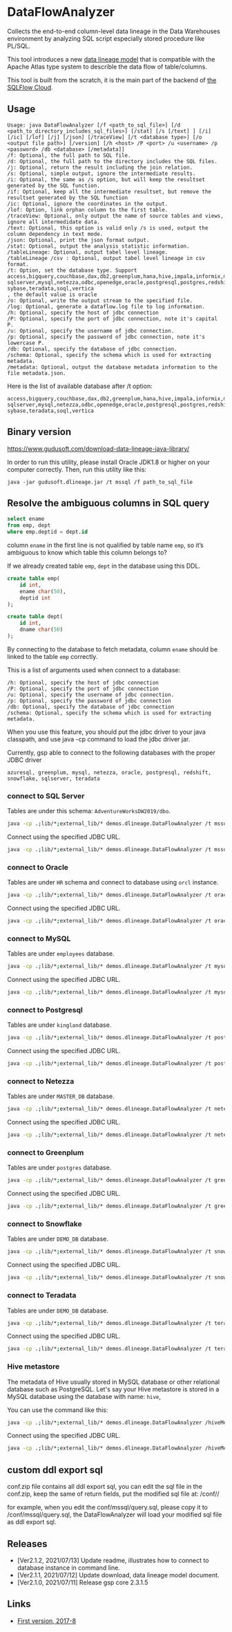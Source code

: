 # DataFlowAnalyzer
Collects the end-to-end column-level data lineage in the Data Warehouses environment 
by analyzing SQL script especially stored procedure like PL/SQL.

This tool introduces a new [data lineage model](sqlflow-data-lineage-model-reference.pdf) 
that is compatible with the Apache Atlas type system to describle the data flow of table/columns. 

This tool is built from the scratch, it is the main part of the backend of [the SQLFlow Cloud](https://sqlflow.gudusoft.com).


## Usage
```
Usage: java DataFlowAnalyzer [/f <path_to_sql_file>] [/d <path_to_directory_includes_sql_files>] [/stat] [/s [/text] ] [/i] [/ic] [/lof] [/j] [/json] [/traceView] [/t <database type>] [/o <output file path>] [/version] [/h <host> /P <port> /u <username> /p <password> /db <database> [/metadata]]
/f: Optional, the full path to SQL file.
/d: Optional, the full path to the directory includes the SQL files.
/j: Optional, return the result including the join relation.
/s: Optional, simple output, ignore the intermediate results.
/i: Optional, the same as /s option, but will keep the resultset generated by the SQL function.
/if: Optional, keep all the intermediate resultset, but remove the resultset generated by the SQL function
/ic: Optional, ignore the coordinates in the output.
/lof: Option, link orphan column to the first table.
/traceView: Optional, only output the name of source tables and views, ignore all intermedidate data.
/text: Optional, this option is valid only /s is used, output the column dependency in text mode.
/json: Optional, print the json format output.
/stat: Optional, output the analysis statistic information.
/tableLineage: Optional, output tabel level lineage.
/tableLineage /csv : Optional, output tabel level lineage in csv format.
/t: Option, set the database type. Support access,bigquery,couchbase,dax,db2,greenplum,hana,hive,impala,informix,mdx,mssql,
sqlserver,mysql,netezza,odbc,openedge,oracle,postgresql,postgres,redshift,snowflake,
sybase,teradata,soql,vertica
, the default value is oracle
/o: Optional, write the output stream to the specified file.
/log: Optional, generate a dataflow.log file to log information.
/h: Optional, specify the host of jdbc connection
/P: Optional, specify the port of jdbc connection, note it's capital P.
/u: Optional, specify the username of jdbc connection.
/p: Optional, specify the password of jdbc connection, note it's lowercase P.
/db: Optional, specify the database of jdbc connection.
/schema: Optional, specify the schema which is used for extracting metadata.
/metadata: Optional, output the database metadata information to the file metadata.json.
```


Here is the list of available database after /t option:
```
access,bigquery,couchbase,dax,db2,greenplum,hana,hive,impala,informix,mdx,mssql,
sqlserver,mysql,netezza,odbc,openedge,oracle,postgresql,postgres,redshift,snowflake,
sybase,teradata,soql,vertica
```

## Binary version
https://www.gudusoft.com/download-data-lineage-java-library/

In order to run this utility, please install Oracle JDK1.8 or higher on your computer correctly.
Then, run this utility like this:

```
java -jar gudusoft.dlineage.jar /t mssql /f path_to_sql_file
```
	
## Resolve the ambiguous columns in SQL query
```sql
select ename
from emp, dept
where emp.deptid = dept.id
```

column `ename` in the first line is not qualified by table name `emp`, so it’s ambiguous to know which table this column belongs to?

If we already created table `emp`, `dept` in the database using this DDL.
```sql
create table emp(
	id int,
	ename char(50),
	deptid int
);

create table dept(
	id int,
	dname char(50)
);
```

By connecting to the database to fetch metadata, column `ename` should be linked to the table `emp` correctly.

This is a list of arguments used when connect to a database:
```
/h: Optional, specify the host of jdbc connection
/P: Optional, specify the port of jdbc connection
/u: Optional, specify the username of jdbc connection.
/p: Optional, specify the password of jdbc connection
/db: Optional, specify the database of jdbc connection
/schema: Optional, specify the schema which is used for extracting metadata.
```

When you use this feature, you should put the jdbc driver to your java classpath, and use java -cp command to load the jdbc driver jar.

Currently, gsp able to connect to the following databases with the proper JDBC driver
```
azuresql, greenplum, mysql, netezza, oracle, postgresql, redshift, snowflake, sqlserver, teradata
```



### connect to SQL Server
Tables are under this schema: `AdventureWorksDW2019/dbo`.

```sh
java -cp .;lib/*;external_lib/* demos.dlineage.DataFlowAnalyzer /t mssql /h localhost /P 1433 /u root /p password /schema AdventureWorksDW2019/dbo /f sample.sql /s /json 
```

Connect using the specified JDBC URL.

```sh
java -cp .;lib/*;external_lib/* demos.dlineage.DataFlowAnalyzer /t mssql /jdbc jdbc:sqlserver://127.0.0.1:1433;DatabaseName=AdventureWorksDW2019  /u root /p password  /f sample.sql /s /json 
```

### connect to Oracle
Tables are under `HR` schema and connect to database using `orcl` instance.

```sh
java -cp .;lib/*;external_lib/* demos.dlineage.DataFlowAnalyzer /t oracle /h localhost /P 1521 /u root /p password /db orcl /schema HR /f sample.sql /s /json 
```

Connect using the specified JDBC URL.

```sh
java -cp .;lib/*;external_lib/* demos.dlineage.DataFlowAnalyzer /t oracle /jdbc jdbc:oracle:thin:@127.0.0.1:1521/orcl /u root /p password /f sample.sql /s /json 
```

### connect to MySQL
Tables are under `employees` database.

```sh
java -cp .;lib/*;external_lib/* demos.dlineage.DataFlowAnalyzer /t mysql /h localhost /P 3306 /u root /p password /db employees /f sample.sql /s /json 
```

Connect using the specified JDBC URL.

```sh
java -cp .;lib/*;external_lib/* demos.dlineage.DataFlowAnalyzer /t mysql /jdbc jdbc:mysql://127.0.0.1:3306/employees  /u root /p password  /f sample.sql /s /json 
```

### connect to Postgresql
Tables are under `kingland` database.

```sh
java -cp .;lib/*;external_lib/* demos.dlineage.DataFlowAnalyzer /t postgresql /h localhost /P 5432 /u root /p password /db kingland /f sample.sql /s /json 
```

Connect using the specified JDBC URL.

```sh
java -cp .;lib/*;external_lib/* demos.dlineage.DataFlowAnalyzer /t postgresql /jdbc jdbc:postgresql://127.0.0.1:5432/kingland  /u root /p password  /f sample.sql /s /json 
```

### connect to Netezza
Tables are under `MASTER_DB` database.

```sh
java -cp .;lib/*;external_lib/* demos.dlineage.DataFlowAnalyzer /t netezza /h localhost /P 5480 /u root /p password /db MASTER_DB /f sample.sql /s /json 
```

Connect using the specified JDBC URL.

```sh
java -cp .;lib/*;external_lib/* demos.dlineage.DataFlowAnalyzer /t netezza /jdbc jdbc:netezza://127.0.0.1:5480/MASTER_DB  /u root /p password  /f sample.sql /s /json 
```

### connect to Greenplum
Tables are under `postgres` database.

```sh
java -cp .;lib/*;external_lib/* demos.dlineage.DataFlowAnalyzer /t greenplum /h localhost /P 2345 /u root /p password /db postgres /f sample.sql /s /json 
```

Connect using the specified JDBC URL.

```sh
java -cp .;lib/*;external_lib/* demos.dlineage.DataFlowAnalyzer /t greenplum /jdbc jdbc:pivotal:greenplum://127.0.0.1:2345;DatabaseName=postgres  /u root /p password  /f sample.sql /s /json 
```

### connect to Snowflake
Tables are under `DEMO_DB` database.

```sh
java -cp .;lib/*;external_lib/* demos.dlineage.DataFlowAnalyzer /t snowflake /h localhost /P 443 /u root /p password /db DEMO_DB /f sample.sql /s /json 
```

Connect using the specified JDBC URL.

```sh
java -cp .;lib/*;external_lib/* demos.dlineage.DataFlowAnalyzer /t snowflake /jdbc jdbc:snowflake://127.0.0.1:443?db=DEMO_DB  /u root /p password  /f sample.sql /s /json 
```

### connect to Teradata
Tables are under `DEMO_DB` database.

```sh
java -cp .;lib/*;external_lib/* demos.dlineage.DataFlowAnalyzer /t teradata /h localhost /P 1025 /u root /p password /db DEMO_DB /f sample.sql /s /json 
```

Connect using the specified JDBC URL.

```sh
java -cp .;lib/*;external_lib/* demos.dlineage.DataFlowAnalyzer /t teradata /jdbc jdbc:teradata://127.0.0.1:1025/DEMO_DB  /u root /p password  /f sample.sql /s /json 
```

### Hive metastore
The metadata of Hive usually stored in MySQL database or other relational database such as PostgreSQL. 
Let's say your Hive metastore is stored in a MySQL database using the database with name: `hive`,

You can use the command like this:
```sh
java -cp .;lib/*;external_lib/* demos.dlineage.DataFlowAnalyzer /hiveMetastore /t mysql /h localhost /P 3306 /u root /p password /db hive /f sample.sql /s /json 
```
Connect using the specified JDBC URL.

```sh
java -cp .;lib/*;external_lib/* demos.dlineage.DataFlowAnalyzer /hiveMetastore /t mysql /jdbc jdbc:mysql://127.0.0.1:3306  /u root /p password  /f sample.sql /s /json 
```

## custom ddl export sql
conf.zip file contains all ddl export sql, you can edit the sql file in the conf.zip, keep the same of return fields, put the modified sql file at: <work dirctory>/conf/<db vendor>/<sql file>
	
for example, when you edit the conf/mssql/query.sql, please copy it to <work dirctory>/conf/mssql/query.sql, the DataFlowAnalyzer will load your modified sql file as ddl export sql.	

## Releases
- [Ver2.1.2, 2021/07/13] Update readme, illustrates how to connect to database instance in command line.
- [Ver2.1.1, 2021/07/12] Update download, data lineage model document.
- [Ver2.1.0, 2021/07/11] Release gsp core 2.3.1.5

## Links
- [First version, 2017-8](https://github.com/sqlparser/wings/issues/494)
